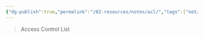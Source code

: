 ```yaml
---
{"dg-publish":true,"permalink":"/02-resources/notes/acl/","tags":["netzwerk"],"noteIcon":"","updated":"2024-08-02T18:31:56.598+02:00"}
---
```


>Access Control List
